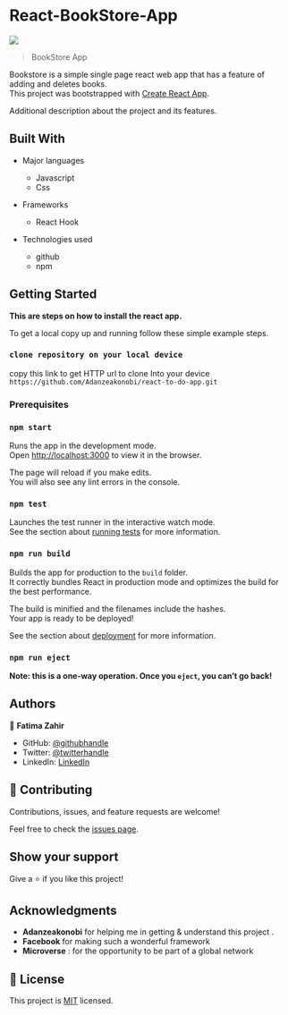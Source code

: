 # React-BookStore-App

![](https://img.shields.io/badge/ReactBookStore-blueviolet)


> BookStore App

Bookstore is a simple single page react web app that has a feature of adding and deletes books.  
This project was bootstrapped with [Create React App](https://github.com/facebook/create-react-app).


Additional description about the project and its features.

## Built With

- Major languages
  - Javascript
  - Css

- Frameworks
  - React Hook

- Technologies used
  - github
  - npm

## Getting Started

**This are steps on how to install the react app.**

To get a local copy up and running follow these simple example steps.

### `clone repository on your local device`

copy this link to get HTTP url to clone Into your device `https://github.com/Adanzeakonobi/react-to-do-app.git`


### Prerequisites

### `npm start`

Runs the app in the development mode.\
Open [http://localhost:3000](http://localhost:3000) to view it in the browser.

The page will reload if you make edits.\
You will also see any lint errors in the console.

### `npm test`

Launches the test runner in the interactive watch mode.\
See the section about [running tests](https://facebook.github.io/create-react-app/docs/running-tests) for more information.

### `npm run build`

Builds the app for production to the `build` folder.\
It correctly bundles React in production mode and optimizes the build for the best performance.

The build is minified and the filenames include the hashes.\
Your app is ready to be deployed!

See the section about [deployment](https://facebook.github.io/create-react-app/docs/deployment) for more information.

### `npm run eject`

**Note: this is a one-way operation. Once you `eject`, you can’t go back!**

## Authors

👤 **Fatima Zahir**

- GitHub: [@githubhandle](https://github.com/Fatima-hub333)
- Twitter: [@twitterhandle](https://twitter.com/Fatima_developr)
- LinkedIn: [LinkedIn](https://www.linkedin.com/in/fatima-z-181583234)

## 🤝 Contributing

Contributions, issues, and feature requests are welcome!

Feel free to check the [issues page](https://github.com/Fatima-hub333/BookStore/issues).

## Show your support

Give a ⭐️ if you like this project!

## Acknowledgments

- **Adanzeakonobi** for helping me in getting & understand this project .
- **Facebook** for making such a wonderful framework
- **Microverse** : for the opportunity to be part of a global network

## 📝 License

This project is [MIT](./MIT.md) licensed.